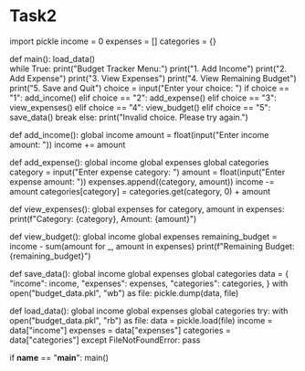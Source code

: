 # Task2
import pickle
income = 0
expenses = []
categories = {}

def main():
    load_data()  
    while True:
        print("Budget Tracker Menu:")
        print("1. Add Income")
        print("2. Add Expense")
        print("3. View Expenses")
        print("4. View Remaining Budget")
        print("5. Save and Quit")
        choice = input("Enter your choice: ")
        if choice == "1":
            add_income()
        elif choice == "2":
            add_expense()
        elif choice == "3":
            view_expenses()
        elif choice == "4":
            view_budget()
        elif choice == "5":
            save_data()
            break
        else:
            print("Invalid choice. Please try again.")

def add_income():
    global income
    amount = float(input("Enter income amount: "))
    income += amount

def add_expense():
    global income
    global expenses
    global categories
    category = input("Enter expense category: ")
    amount = float(input("Enter expense amount: "))
    expenses.append((category, amount))
    income -= amount
    categories[category] = categories.get(category, 0) + amount

def view_expenses():
    global expenses
    for category, amount in expenses:
        print(f"Category: {category}, Amount: {amount}")

def view_budget():
    global income
    global expenses
    remaining_budget = income - sum(amount for _, amount in expenses)
    print(f"Remaining Budget: {remaining_budget}")

def save_data():
    global income
    global expenses
    global categories
    data = {
        "income": income,
        "expenses": expenses,
        "categories": categories,
    }
    with open("budget_data.pkl", "wb") as file:
        pickle.dump(data, file)

def load_data():
    global income
    global expenses
    global categories
    try:
        with open("budget_data.pkl", "rb") as file:
            data = pickle.load(file)
            income = data["income"]
            expenses = data["expenses"]
            categories = data["categories"]
    except FileNotFoundError:
        pass

if __name__ == "__main__":
    main()
